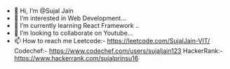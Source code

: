 - 👋 Hi, I’m @Sujal Jain
- 👀 I’m interested in Web Development...
- 🌱 I’m currently learning React Framework ..
- 💞️ I’m looking to collaborate on Youtube...
- 📫 How to reach me Leetcode:- https://leetcode.com/SujalJain-VIT/
Codechef:- https://www.codechef.com/users/sujaljain123
HackerRank:-https://www.hackerrank.com/sujalprinsu16
